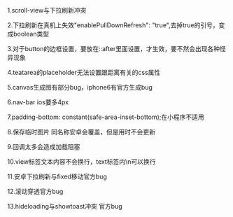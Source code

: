1.scroll-view与下拉刷新冲突

2.下拉刷新在真机上失效"enablePullDownRefresh": "true",去掉true的引号，变成boolean类型

3.对于button的边框设置，要放在::after里面设置，才生效，要不然会出现各种怪异现象

4.teatarea的placeholder无法设置跟距离有关的css属性

5.canvas生成图有部分bug，iphone6有官方生成bug

6.nav-bar ios要多4px

7.padding-bottom: constant(safe-area-inset-bottom);在小程序不适用

8.保存临时图片 同名称安卓会覆盖，但是用时不会更新

9.回调太多会造成加载阻塞

10.view标签文本内容不会换行，text标签内\n可以换行

11.安卓下拉刷新与fixed移动官方bug

12.滚动穿透官方bug

13.hideloading与showtoast冲突 官方bug
